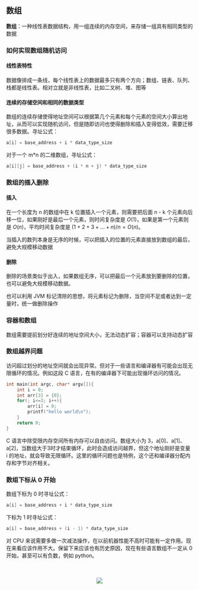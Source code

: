 ## 数组
**数组**：一种线性表数据结构，用一组连续的内存空间，来存储一组具有相同类型的数据
### 如何实现数组随机访问
#### 线性表特性
数据像排成一条线，每个线性表上的数据最多只有两个方向；数组、链表、队列、栈都是线性表。相对立就是非线性表，比如二叉树、堆、图等
#### 连续的存储空间和相同的数据类型
数组的连续存储使得地址空间可以根据第几个元素和每个元素的空间大小算出地址，从而可以实现随机访问，但是随即访问也使得删除和插入变得低效，需要迁移很多数据。寻址公式：
```java
a[i] = base_address + i * data_type_size
```
对于一个 m*n 的二维数组，寻址公式：
```java
a[i][j] = base_address + (i * n + j) * data_type_size
```
### 数组的插入删除
#### 插入
在一个长度为 n 的数组中在 k 位置插入一个元素，则需要把后面 n - k 个元素向后移一位，如果刚好是最后一个元素，则时间复杂度是 $O(1)$，如果是第一个元素则是 $O(n)$，平均时间复杂度是 $(1+2+3+...+n) / n = O(n)$。

当插入的数列本身是无序的时候，可以把插入的位置的元素直接放到数组的最后，避免大规模移动数据
#### 删除
删除的场景类似于出入，如果数组无序，可以把最后一个元素放到要删除的位置，也可以避免大规模移动数据。

也可以利用 JVM 标记清除的思想，将元素标记为删除，当空间不足或者达到一定量时，统一做删除操作
### 容器和数组
数组需要提前划分好连续的地址空间大小，无法动态扩容；容器可以支持动态扩容
### 数组越界问题
访问超过划分的地址空间就会出现异常。但对于一些语言和编译器有可能会出现无限循环的情况。例如这段 C 语言，在有的编译器下可能出现循环访问的情况。
```c
int main(int argc, char* argv[]){
    int i = 0;
    int arr[3] = {0};
    for(; i<=3; i++){
        arr[i] = 0;
        printf("hello world\n");
    }
    return 0;
}
```
C 语言中除受限内存空间所有内存可以自由访问。数组大小为 3，a[0]、a[1]、a[2]，当数组大于3时才结束循环，此时会造成访问越界，但这个地址刚好是变量 i 的地址，就会导致无限循环。这里的循环问题也是特例，这个还和编译器分配内存和字节对齐相关。
### 数组下标从 0 开始
数组下标为 0 时寻址公式：
```java
a[i] = base_address + i * data_type_size
```
下标为 1 时寻址公式：
```java
a[i] = base_address + (i - 1) * data_type_size
```
对 CPU 来说需要多做一次减法操作，在以前机器性能不高时可能有一定作用。现在来看应该作用不大。保留下来应该也有历史原因，现在有些语言数组不一定从 0 开始，甚至可以有负数，例如 python。

<div style="text-align:center;margin-top:50px;margin-bottom:50px;">
    <img src="https://note.youdao.com/yws/api/personal/file/C2C6FCFDC10942B6A3532E6F0928E455?method=download&shareKey=c554dacfc5193c29d4b35682aa1226d9" />
</div>